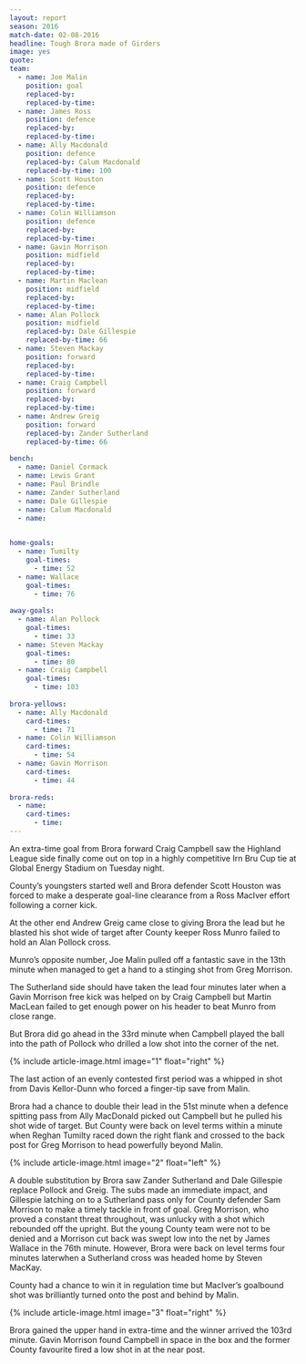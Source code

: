 ```yaml
---
layout: report
season: 2016
match-date: 02-08-2016
headline: Tough Brora made of Girders
image: yes
quote: 
team:
  - name: Joe Malin
    position: goal
    replaced-by: 
    replaced-by-time: 
  - name: James Ross
    position: defence
    replaced-by: 
    replaced-by-time:
  - name: Ally Macdonald
    position: defence
    replaced-by: Calum Macdonald
    replaced-by-time: 100
  - name: Scott Houston
    position: defence
    replaced-by: 
    replaced-by-time: 
  - name: Colin Williamson
    position: defence
    replaced-by: 
    replaced-by-time:
  - name: Gavin Morrison
    position: midfield
    replaced-by: 
    replaced-by-time: 
  - name: Martin Maclean
    position: midfield
    replaced-by:
    replaced-by-time:
  - name: Alan Pollock
    position: midfield
    replaced-by: Dale Gillespie
    replaced-by-time: 66
  - name: Steven Mackay
    position: forward
    replaced-by:
    replaced-by-time:
  - name: Craig Campbell
    position: forward
    replaced-by: 
    replaced-by-time: 
  - name: Andrew Greig
    position: forward
    replaced-by: Zander Sutherland
    replaced-by-time: 66
    
bench:
  - name: Daniel Cormack
  - name: Lewis Grant
  - name: Paul Brindle
  - name: Zander Sutherland
  - name: Dale Gillespie
  - name: Calum Macdonald
  - name: 
  

home-goals:
  - name: Tumilty
    goal-times:
      - time: 52
  - name: Wallace
    goal-times:
      - time: 76
      
away-goals:
  - name: Alan Pollock
    goal-times:
      - time: 33
  - name: Steven Mackay
    goal-times:
      - time: 80
  - name: Craig Campbell
    goal-times:
      - time: 103
      
brora-yellows:
  - name: Ally Macdonald
    card-times:
      - time: 71
  - name: Colin Williamson
    card-times:
      - time: 54
  - name: Gavin Morrison
    card-times:
      - time: 44
      
brora-reds:
  - name: 
    card-times:
      - time:
---
```

An extra-time goal from Brora forward Craig Campbell saw the Highland League side finally come out on top in a highly competitive Irn Bru Cup tie at Global Energy Stadium on Tuesday night.

County’s youngsters started well and Brora defender Scott Houston was forced to make a desperate goal-line clearance from a Ross MacIver effort following a corner kick.

At the other end Andrew Greig came close to giving Brora the lead but he blasted his shot wide of target after County keeper Ross Munro failed to hold an Alan Pollock cross.

Munro’s opposite number, Joe Malin pulled off a fantastic save in the 13th minute when managed to get a hand to a stinging shot from Greg Morrison.

The Sutherland side should have taken the lead four minutes later when a Gavin Morrison free kick was helped on by Craig Campbell but Martin MacLean failed to get enough power on his header to beat Munro from close range.

But Brora did go ahead in the 33rd minute when Campbell played the ball into the path of Pollock who drilled a low shot into the corner of the net.

{% include article-image.html image="1" float="right" %}

The last action of an evenly contested first period was a whipped in shot from Davis Kellor-Dunn who forced a finger-tip save from Malin.

Brora had a chance to double their lead in the 51st minute when a defence spitting pass from Ally MacDonald picked out Campbell but he pulled his shot wide of target.
But County were back on level terms within a minute when Reghan Tumilty raced down the right flank and crossed to the back post for Greg Morrison to head powerfully beyond Malin.

{% include article-image.html image="2" float="left" %}

A double substitution by Brora saw Zander Sutherland and Dale Gillespie replace Pollock and Greig.
The subs made an immediate impact, and Gillespie latching on to a Sutherland pass only for County defender Sam Morrison to make a timely tackle in front of goal.
Greg Morrison, who proved a constant threat throughout, was unlucky with a shot which rebounded off the upright.
But the young County team were not to be denied and a Morrison cut back was swept low into the net by James Wallace in the 76th minute.
However, Brora were back on level terms four minutes laterwhen a Sutherland cross was headed home by Steven MacKay.   

County had a chance to win it in regulation time but MacIver’s goalbound shot was brilliantly turned onto the post and behind by Malin.

{% include article-image.html image="3" float="right" %}

Brora gained the upper hand in extra-time and the winner arrived the 103rd minute. Gavin Morrison found Campbell in space in the box and the former County favourite fired a low shot in at the near post.